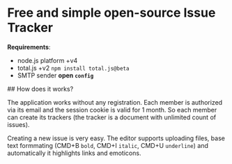 # Free and simple open-source Issue Tracker

__Requirements__:

- node.js platform +v4
- total.js +v2 `npm install total.js@beta`
- SMTP sender __open `config`__

## How does it works?

The application works without any registration. Each member is authorized via its email and the session cookie is valid for 1 month. So each member can create its trackers (the tracker is a document with unlimited count of issues).

Creating a new issue is very easy. The editor supports uploading files, base text formmating (CMD+B `bold`, CMD+I `italic`, CMD+U `underline`) and automatically it highlights links and emoticons.